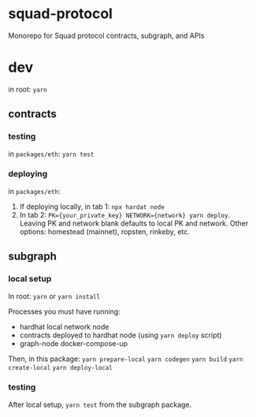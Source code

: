 # squad-protocol
Monorepo for Squad protocol contracts, subgraph, and APIs

# dev
in root: `yarn`

## contracts
### testing
in `packages/eth`: `yarn test`

### deploying
in `packages/eth`:
1. If deploying locally, in tab 1: `npx hardat node`
2. In tab 2: `PK={your_private_key} NETWORK={network} yarn deploy`. Leaving PK and network blank defaults to local PK and network. Other options: homestead (mainnet), ropsten, rinkeby, etc.

## subgraph

### local setup
In root:
`yarn` or `yarn install`

Processes you must have running:
- hardhat local network node
- contracts deployed to hardhat node (using `yarn deploy` script)
- graph-node docker-compose-up

Then, in this package:
`yarn prepare-local`
`yarn codegen`
`yarn build`
`yarn create-local`
`yarn deploy-local`

### testing
After local setup, `yarn test` from the subgraph package.